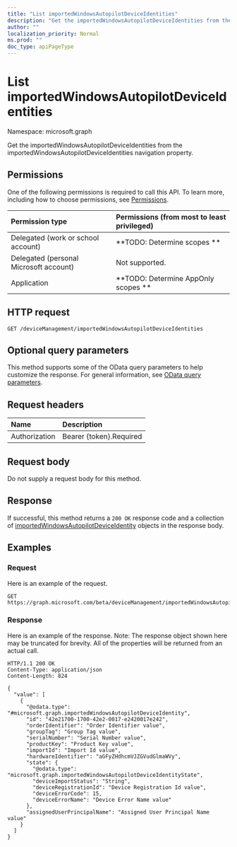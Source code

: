 ```yaml
---
title: "List importedWindowsAutopilotDeviceIdentities"
description: "Get the importedWindowsAutopilotDeviceIdentities from the importedWindowsAutopilotDeviceIdentities navigation property."
author: ""
localization_priority: Normal
ms.prod: ""
doc_type: apiPageType
---
```


# List importedWindowsAutopilotDeviceIdentities

Namespace: microsoft.graph

Get the importedWindowsAutopilotDeviceIdentities from the importedWindowsAutopilotDeviceIdentities navigation property.

## Permissions
One of the following permissions is required to call this API. To learn more, including how to choose permissions, see [Permissions](/concepts/permissions-reference.md).

|Permission type|Permissions (from most to least privileged)|
|:---|:---|
|Delegated (work or school account)|**TODO: Determine scopes **|
|Delegated (personal Microsoft account)|Not supported.|
|Application|**TODO: Determine AppOnly scopes **|

## HTTP request
<!-- {
  "blockType": "ignored"
}
-->
``` http
GET /deviceManagement/importedWindowsAutopilotDeviceIdentities
```

## Optional query parameters
This method supports some of the OData query parameters to help customize the response. For general information, see [OData query parameters](/graph/query-parameters).

## Request headers
|Name|Description|
|:---|:---|
|Authorization|Bearer {token}.Required|

## Request body
Do not supply a request body for this method.

## Response
If successful, this method returns a `200 OK` response code and a collection of [importedWindowsAutopilotDeviceIdentity](../resources/importedwindowsautopilotdeviceidentity.md) objects in the response body.

## Examples

### Request
Here is an example of the request.
<!-- {
  "blockType": "request",
  "name": "get_importedwindowsautopilotdeviceidentity"
}
-->
``` http
GET https://graph.microsoft.com/beta/deviceManagement/importedWindowsAutopilotDeviceIdentities
```

### Response
Here is an example of the response. Note: The response object shown here may be truncated for brevity. All of the properties will be returned from an actual call.
<!-- {
  "blockType": "response",
  "truncated": true,
  "@odata.type": "collection(microsoft.graph.importedwindowsautopilotdeviceidentity)"
}
-->
``` http
HTTP/1.1 200 OK
Content-Type: application/json
Content-Length: 824

{
  "value": [
    {
      "@odata.type": "#microsoft.graph.importedWindowsAutopilotDeviceIdentity",
      "id": "42e21700-1700-42e2-0017-e2420017e242",
      "orderIdentifier": "Order Identifier value",
      "groupTag": "Group Tag value",
      "serialNumber": "Serial Number value",
      "productKey": "Product Key value",
      "importId": "Import Id value",
      "hardwareIdentifier": "aGFyZHdhcmVJZGVudGlmaWVy",
      "state": {
        "@odata.type": "microsoft.graph.importedWindowsAutopilotDeviceIdentityState",
        "deviceImportStatus": "String",
        "deviceRegistrationId": "Device Registration Id value",
        "deviceErrorCode": 15,
        "deviceErrorName": "Device Error Name value"
      },
      "assignedUserPrincipalName": "Assigned User Principal Name value"
    }
  ]
}
```

